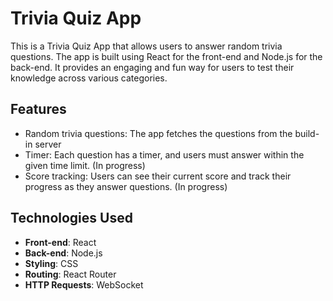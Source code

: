 # Trivia Quiz App

This is a Trivia Quiz App that allows users to answer random trivia questions. The app is built using React for the front-end and Node.js for the back-end. It provides an engaging and fun way for users to test their knowledge across various categories.

## Features

- Random trivia questions: The app fetches the questions from the build-in server
- Timer: Each question has a timer, and users must answer within the given time limit. (In progress)
- Score tracking: Users can see their current score and track their progress as they answer questions. (In progress)
 
## Technologies Used

- **Front-end**: React
- **Back-end**: Node.js
- **Styling**: CSS
- **Routing**: React Router
- **HTTP Requests**: WebSocket

